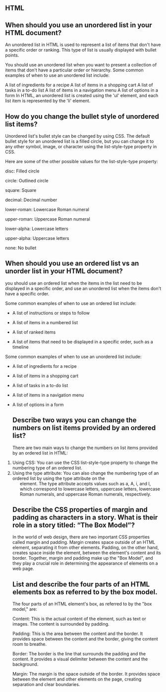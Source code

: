 ## HTML

## When should you use an unordered list in your HTML document?
An unordered list in HTML is used to represent a list of items that don't have a specific order or ranking. This type of list is usually displayed with bullet points.

You should use an unordered list when you want to present a collection of items that don't have a particular order or hierarchy. Some common examples of when to use an unordered list include:

A list of ingredients for a recipe
A list of items in a shopping cart
A list of tasks in a to-do list
A list of items in a navigation menu
A list of options in a form
In HTML, an unordered list is created using the 'ul' element, and each list item is represented by the 'li' element.
##  How do you change the bullet style of unordered list items?
  Unordered list's bullet style can be changed by using CSS. The default bullet style for an unordered list is a filled circle, but you can change it to any other symbol, image, or character using the list-style-type property in CSS.
  
  Here are some of the other possible values for the list-style-type property:

disc: Filled circle

circle: Outlined circle

square: Square

decimal: Decimal number

lower-roman: Lowercase Roman numeral

upper-roman: Uppercase Roman numeral

lower-alpha: Lowercase letters

upper-alpha: Uppercase letters

none: No bullet

## When should you use an ordered list vs an unorder list in your HTML document?
you should use an ordered list when the items in the list need to be displayed in a specific order, and use an unordered list when the items don't have a specific order. 

Some common examples of when to use an ordered list include:

- A list of instructions or steps to follow

- A list of items in a numbered list

- A list of ranked items

- A list of items that need to be displayed in a specific order, such as a timeline

 Some common examples of when to use an unordered list include:

- A list of ingredients for a recipe

-  A list of items in a shopping cart

- A list of tasks in a to-do list

- A list of items in a navigation menu

- A list of options in a form
  ## Describe two ways you can change the numbers on list items provided by an ordered list?
  
  There are two main ways to change the numbers on list items provided by an ordered list in HTML:

1. Using CSS: You can use the CSS list-style-type property to change the numbering type of an ordered list. 
2. Using the type attribute: You can also change the numbering type of an ordered list by using the type attribute on the <ol> element. The type attribute accepts values such as a, A, i, and I, which correspond to lowercase letters, uppercase letters, lowercase Roman numerals, and uppercase Roman numerals, respectively. 

  ## Describe the CSS properties of margin and padding as characters in a story. What is their role in a story titled: “The Box Model”?
  
  In the world of web design, there are two important CSS properties called margin and padding. Margin creates space outside of an HTML element, separating it from other elements. Padding, on the other hand, creates space inside the element, between the element's content and its border. Together, margin and padding make up the "Box Model", and they play a crucial role in determining the appearance of elements on a web page.
  
  ## List and describe the four parts of an HTML elements box as referred to by the box model.

The four parts of an HTML element's box, as referred to by the "box model," are:

Content: This is the actual content of the element, such as text or images. The content is surrounded by padding.

Padding: This is the area between the content and the border. It provides space between the content and the border, giving the content room to breathe.

Border: The border is the line that surrounds the padding and the content. It provides a visual delimiter between the content and the background.

Margin: The margin is the space outside of the border. It provides space between the element and other elements on the page, creating separation and clear boundaries.
  

